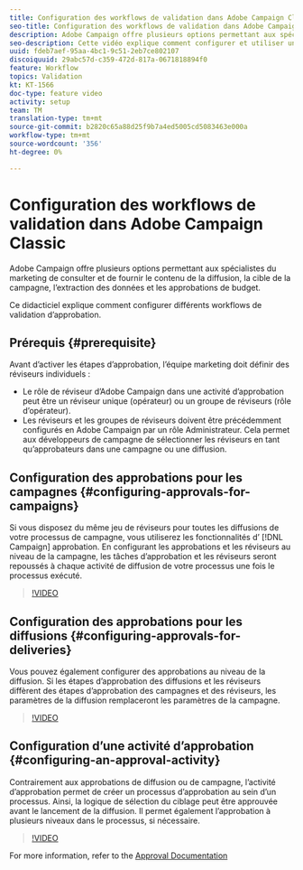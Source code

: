 ```yaml
---
title: Configuration des workflows de validation dans Adobe Campaign Classic
seo-title: Configuration des workflows de validation dans Adobe Campaign Classic
description: Adobe Campaign offre plusieurs options permettant aux spécialistes du marketing de consulter et de fournir le contenu de la diffusion, la cible de la campagne, l’extraction des données et les approbations de budget. Ce didacticiel explique comment configurer différents workflows de validation d’approbation.
seo-description: Cette vidéo explique comment configurer et utiliser un modèle de diffusion dans ACCAdobe Campaign offre plusieurs options pour que les spécialistes du marketing puissent examiner et fournir le contenu des diffusions, la cible des campagnes, l’extraction des données et les approbations de budget. Ce didacticiel explique comment configurer différents workflows de validation d’approbation.
uuid: fdeb7aef-95aa-4bc1-9c51-2eb7ce802107
discoiquuid: 29abc57d-c359-472d-817a-0671818894f0
feature: Workflow
topics: Validation
kt: KT-1566
doc-type: feature video
activity: setup
team: TM
translation-type: tm+mt
source-git-commit: b2820c65a88d25f9b7a4ed5005cd5083463e000a
workflow-type: tm+mt
source-wordcount: '356'
ht-degree: 0%

---
```



# Configuration des workflows de validation dans Adobe Campaign Classic

Adobe Campaign offre plusieurs options permettant aux spécialistes du marketing de consulter et de fournir le contenu de la diffusion, la cible de la campagne, l’extraction des données et les approbations de budget.

Ce didacticiel explique comment configurer différents workflows de validation d’approbation.

## Prérequis {#prerequisite}

Avant d’activer les étapes d’approbation, l’équipe marketing doit définir des réviseurs individuels :

* Le rôle de réviseur d’Adobe Campaign dans une activité d’approbation peut être un réviseur unique (opérateur) ou un groupe de réviseurs (rôle d’opérateur).
* Les réviseurs et les groupes de réviseurs doivent être précédemment configurés en Adobe Campaign par un rôle Administrateur. Cela permet aux développeurs de campagne de sélectionner les réviseurs en tant qu’approbateurs dans une campagne ou une diffusion.

## Configuration des approbations pour les campagnes  {#configuring-approvals-for-campaigns}

Si vous disposez du même jeu de réviseurs pour toutes les diffusions de votre processus de campagne, vous utiliserez les fonctionnalités d’ [!DNL Campaign] approbation. En configurant les approbations et les réviseurs au niveau de la campagne, les tâches d’approbation et les réviseurs seront repoussés à chaque activité de diffusion de votre processus une fois le processus exécuté.

>[!VIDEO](https://video.tv.adobe.com/v/25175?quality=12)

## Configuration des approbations pour les diffusions  {#configuring-approvals-for-deliveries}

Vous pouvez également configurer des approbations au niveau de la diffusion. Si les étapes d’approbation des diffusions et les réviseurs diffèrent des étapes d’approbation des campagnes et des réviseurs, les paramètres de la diffusion remplaceront les paramètres de la campagne.

>[!VIDEO](https://video.tv.adobe.com/v/25176?quality=12)

## Configuration d’une activité d’approbation  {#configuring-an-approval-activity}

Contrairement aux approbations de diffusion ou de campagne, l’activité d’approbation permet de créer un processus d’approbation au sein d’un processus. Ainsi, la logique de sélection du ciblage peut être approuvée avant le lancement de la diffusion. Il permet également l’approbation à plusieurs niveaux dans le processus, si nécessaire.

>[!VIDEO](https://video.tv.adobe.com/v/25174?quality=12)

For more information, refer to the [Approval Documentation](https://docs.adobe.com/help/en/campaign-classic/using/automating-with-workflows/flow-control-activities/approval.html)
